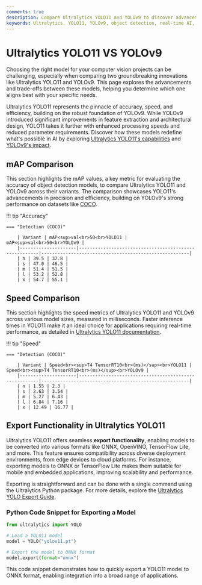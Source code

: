 ```yaml
---
comments: true
description: Compare Ultralytics YOLO11 and YOLOv9 to discover advancements in object detection, real-time AI, and edge AI. Explore how these cutting-edge computer vision models redefine accuracy, speed, and efficiency in diverse applications.
keywords: Ultralytics, YOLO11, YOLOv9, object detection, real-time AI, edge AI, computer vision, model comparison
---
```


# Ultralytics YOLO11 VS YOLOv9

Choosing the right model for your computer vision projects can be challenging, especially when comparing two groundbreaking innovations like Ultralytics YOLO11 and YOLOv9. This page explores the advancements and trade-offs between these models, helping you determine which one aligns best with your specific needs.

Ultralytics YOLO11 represents the pinnacle of accuracy, speed, and efficiency, building on the robust foundation of YOLOv9. While YOLOv9 introduced significant improvements in feature extraction and architectural design, YOLO11 takes it further with enhanced processing speeds and reduced parameter requirements. Discover how these models redefine what's possible in AI by exploring [Ultralytics YOLO11's capabilities](https://docs.ultralytics.com/models/yolo11/) and [YOLOv9's impact](https://www.youtube.com/watch?v=ZF7EAodHn1U&t=1s).

## mAP Comparison

This section highlights the mAP values, a key metric for evaluating the accuracy of object detection models, to compare Ultralytics YOLO11 and YOLOv9 across their variants. The comparison showcases YOLO11's advancements in precision and efficiency, building on YOLOv9's strong performance on datasets like [COCO](https://docs.ultralytics.com/datasets/detect/coco/).

!!! tip "Accuracy"

    === "Detection (COCO)"

    	| Variant | mAP<sup>val<br>50<br>YOLO11 | mAP<sup>val<br>50<br>YOLOv9 |
    	|---------------------|-------------------------------------------------------|-------------------------------------------------------|
    	| n | 39.5 | 37.8 |
    	| s | 47.0 | 46.5 |
    	| m | 51.4 | 51.5 |
    	| l | 53.2 | 52.8 |
    	| x | 54.7 | 55.1 |

## Speed Comparison

This section highlights the speed metrics of Ultralytics YOLO11 and YOLOv9 across various model sizes, measured in milliseconds. Faster inference times in YOLO11 make it an ideal choice for applications requiring real-time performance, as detailed in [Ultralytics YOLO11 documentation](https://docs.ultralytics.com/models/yolo11/).

!!! tip "Speed"

    === "Detection (COCO)"

    	| Variant | Speed<br><sup>T4 TensorRT10<br>(ms)</sup><br>YOLO11 | Speed<br><sup>T4 TensorRT10<br>(ms)</sup><br>YOLOv9 |
    	|---------------------|-------------------------------------------------------|-------------------------------------------------------|
    	| n | 1.55 | 2.3 |
    	| s | 2.63 | 3.54 |
    	| m | 5.27 | 6.43 |
    	| l | 6.84 | 7.16 |
    	| x | 12.49 | 16.77 |

## Export Functionality in Ultralytics YOLO11

Ultralytics YOLO11 offers seamless **export functionality**, enabling models to be converted into various formats like ONNX, OpenVINO, TensorFlow Lite, and more. This feature ensures compatibility across diverse deployment environments, from edge devices to cloud platforms. For instance, exporting models to ONNX or TensorFlow Lite makes them suitable for mobile and embedded applications, improving scalability and performance.

Exporting is straightforward and can be done with a single command using the Ultralytics Python package. For more details, explore the [Ultralytics YOLO Export Guide](https://docs.ultralytics.com/modes/export/).

### Python Code Snippet for Exporting a Model

```python
from ultralytics import YOLO

# Load a YOLO11 model
model = YOLO("yolov11.pt")

# Export the model to ONNX format
model.export(format="onnx")
```

This code snippet demonstrates how to quickly export a YOLO11 model to ONNX format, enabling integration into a broad range of applications.
